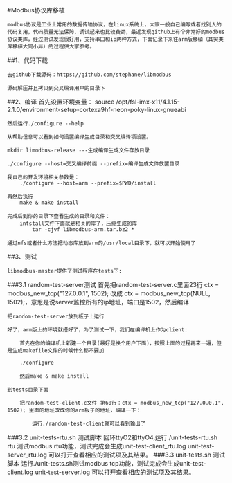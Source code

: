 #Modbus协议库移植

    modbus协议是工业上常用的数据传输协议，在linux系统上，大家一般自己编写或者找别人的代码复用，代码质量无法保障，调试起来也比较费劲，最近发现github上有个非常好的modbus协议类库，经过测试发现很好用，支持串口和ip两种方式，下面记录下来往arm版移植（其实类库移植大同小异）的过程供大家参考。
##1、代码下载

    去github下载源码：https://github.com/stephane/libmodbus

    源码解压并且拷贝到交叉编译用户的目录下

##2、编译
    首先设置环境变量：
        source /opt/fsl-imx-x11/4.1.15-2.1.0/environment-setup-cortexa9hf-neon-poky-linux-gnueabi   

    然后运行./configure --help

    从帮助信息可以看到如何设置编译生成目录和交叉编译项设置。

    mkdir limodbus-release ---生成编译生成文件存放目录

    ./configure --host=交叉编译前缀 --prefix=编译生成文件放置目录

    我自己的开发环境相关参数是：
        ./configure --host=arm --prefix=$PWD/install

    再然后执行
        make & make install

    完成后到你的目录下查看生成的目录和文件：
        intstall文件下面就是相关的库了，压缩生成的库
            tar -cjvf libmodbus-arm.tar.bz2 *

    通过nfs或者什么方法把动态库放到arm的/usr/local目录下，就可以开始使用了

##3、测试

    libmodbus-master提供了测试程序在tests下:
###3.1 random-test-server测试
    首先把random-test-server.c里面23行  ctx = modbus_new_tcp("127.0.0.1", 1502); 改成 ctx = modbus_new_tcp(NULL, 1502);，意思是说server监控所有的ip地址，端口是1502，然后编译

    把random-test-server放到板子上运行

    好了，arm版上的环境就搭好了，为了测试一下，我们在编译机上作为client:

        首先在你的编译机上新建一个目录(最好是换个用户下面)，按照上面的过程再来一遍，但是生成makefile文件的时候什么都不要加

        ./configure 

        然后make & make install

    到tests目录下面

        把random-test-client.c文件 第60行：ctx = modbus_new_tcp("127.0.0.1", 1502); 里面的地址改成你的arm板子的地址，编译一下：

            运行./random-test-client就可以看到输出了

###3.2 unit-tests-rtu.sh 测试脚本
    回环ttyO2和ttyO4,运行./unit-tests-rtu.sh rtu 测试modbus rtu功能，测试完成会生成unit-test-client_rtu.log unit-test-server_rtu.log 可以打开查看相应的测试项及其结果。
###3.3 unit-tests.sh 测试脚本
    运行./unit-tests.sh测试modbus tcp功能，测试完成会生成unit-test-client.log unit-test-server.log 可以打开查看相应的测试项及其结果。
